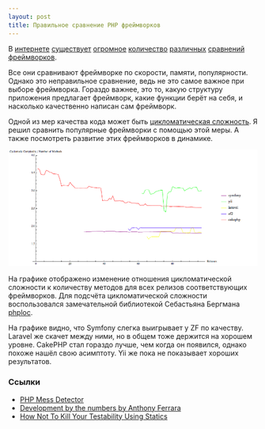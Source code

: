 ```yaml
---
layout: post
title: Правильное сравнение PHP фреймворков
---
```

В
[интернете](http://briananglin.me/2014/01/best-php-frameworks-2014/)
[существует](http://www.sitepoint.com/best-php-frameworks-2014/)
[огромное](http://www.techempower.com/benchmarks/)
[количество](http://www.dev-metal.com/which-php-framework-to-learn-in-2014-phalcon-by-far-the-fasted-ever/)
[различных](http://1st2tech.com/blog/2014/01/07/performance-benchmark-of-popular-php-frameworks/)
[сравнений](http://codegeekz.com/best-php-frameworks-2014/)
[фреймворков](http://www.tisindia.com/blog/7-best-php-frameworks-2014/).

Все они сравнивают фреймворке по скорости, памяти, популярности.
Однако это неправильное сравнение, ведь не это самое важное при выборе фреймворка.
Гораздо важнее, это то, какую структуру приложения предлагает фреймворк, какие функции берёт на себя, и
насколько качественно написан сам фреймворк.

Одной из мер качества кода может быть [цикломатическая сложность](http://ru.wikipedia.org/wiki/%D0%A6%D0%B8%D0%BA%D0%BB%D0%BE%D0%BC%D0%B0%D1%82%D0%B8%D1%87%D0%B5%D1%81%D0%BA%D0%B0%D1%8F_%D1%81%D0%BB%D0%BE%D0%B6%D0%BD%D0%BE%D1%81%D1%82%D1%8C).
Я решил сравнить популярные фреймворки с помощью этой меры. А также посмотреть развитие этих фреймворков в динамике.

<img src="/assets/php-framework-comparison/plot.png" class="center img-thumbnail">

На графике отображено изменение отношения цикломатической сложности к количеству методов для всех релизов соответствующих фреймворков.
Для подсчёта цикломатической сложности воспользовался замечательной библиотекой Себастьяна Бергмана
[phploc](https://github.com/sebastianbergmann/phploc).

На графике видно, что Symfony слегка выигрывает у ZF по качеству. Laravel же скачет между ними, но в общем тоже держится на хорошем уровне. CakePHP стал гораздо лучше, чем когда он появился, однако похоже нашёл свою асимптоту. Yii же пока не показывает хороших результатов. 

<!--more-->

### Ссылки

* [PHP Mess Detector](http://phpmd.org/)
* [Development by the numbers by Anthony Ferrara](http://www.slideshare.net/ircmaxell/development-by-the-numbers)
* [How Not To Kill Your Testability Using Statics](http://kunststube.net/static/)
